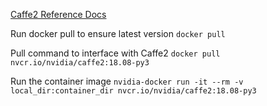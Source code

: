 [Caffe2 Reference Docs](https://ngc.nvidia.com/catalog/containers/nvidia%2Fcaffe2)

Run docker pull to ensure latest version
`docker pull`

Pull command to interface with Caffe2
`docker pull nvcr.io/nvidia/caffe2:18.08-py3`

Run the container image
`nvidia-docker run -it --rm -v local_dir:container_dir nvcr.io/nvidia/caffe2:18.08-py3`

